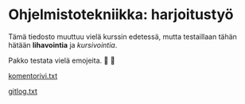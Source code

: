 # Ohjelmistotekniikka: harjoitustyö
Tämä tiedosto muuttuu vielä kurssin edetessä, mutta testaillaan tähän hätään **lihavointia** ja _kursivointia_.

Pakko testata vielä emojeita. :cowboy_hat_face: :clown_face:

[komentorivi.txt](https://github.com/ylireetta/ot-harjoitustyo/blob/master/laskarit/viikko1/komentorivi.txt)

[gitlog.txt](https://github.com/ylireetta/ot-harjoitustyo/blob/master/laskarit/viikko1/gitlog.txt)
